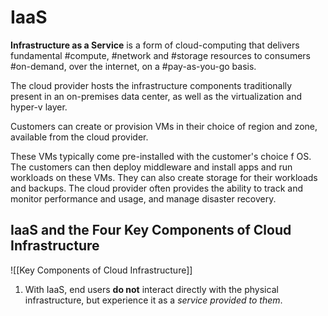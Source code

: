 # IaaS

**Infrastructure as a Service** is a form of cloud-computing that delivers fundamental #compute, #network and #storage resources to consumers #on-demand, over the internet, on a #pay-as-you-go basis.

The cloud provider hosts the infrastructure components traditionally present in an on-premises data center, as well as the virtualization and hyper-v layer.

Customers can create or provision VMs in their choice of region and zone, available from the cloud provider.

These VMs typically come pre-installed with the customer's choice f OS. The customers can then deploy middleware and install apps and run workloads on these VMs. They can also create storage for their workloads and backups. The cloud provider often provides the ability to track and monitor performance and usage, and manage disaster recovery.

## IaaS and the Four Key Components of Cloud Infrastructure

![[Key Components of Cloud Infrastructure]]

1. With IaaS, end users **do not** interact directly with the physical infrastructure, but experience it as a *service provided to them*.
